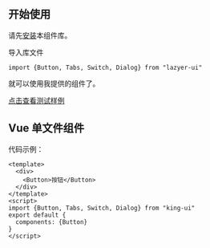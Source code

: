 ## 开始使用
请先[安装](#/doc/install)本组件库。

导入库文件

```
import {Button, Tabs, Switch, Dialog} from "lazyer-ui"
```

就可以使用我提供的组件了。

[点击查看测试样例](https://jarrett817.github.io/lazyer-ui-test-preview/)

## Vue 单文件组件

代码示例：

```
<template>
  <div>
    <Button>按钮</Button>
  </div>
</template>
<script>
import {Button, Tabs, Switch, Dialog} from "king-ui"
export default {
  components: {Button}
}
</script>
```